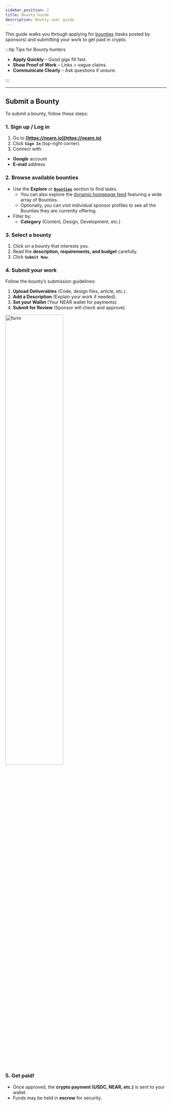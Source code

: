 ```yaml
---
sidebar_position: 2
title: Bounty Guide
description: Bounty user guide
---
```


This guide walks you through applying for [bounties](../opportunities.md#bounties) (tasks posted by sponsors) and submitting your work to get paid in crypto.

:::tip Tips for Bounty hunters

- **Apply Quickly** – Good gigs fill fast.
- **Show Proof of Work** – Links > vague claims.
- **Communicate Clearly** – Ask questions if unsure.

:::

---

## Submit a Bounty

To submit a bounty, follow these steps:

### 1. Sign up / Log in
1. Go to **[https://nearn.io](https://nearn.io)**
2. Click **`Sign In`** (top-right corner).
3. Connect with:
  - **Google** account
  - **E-mail** address

### 2. Browse available bounties

- Use the **Explore** or [**`Bounties`**](https://nearn.io/bounties/) section to find tasks.
  - You can also explore the [dynamic homepage feed](https://nearn.io) featuring a wide array of Bounties.
  - Optionally, you can visit individual sponsor profiles to see all the Bounties they are currently offering.
- Filter by:
  - **Category** (Content, Design, Development, etc.)

### 3. Select a bounty

1. Click on a bounty that interests you.
2. Read the **description, requirements, and budget** carefully.
3. Click **`Submit Now`**.

### 4. Submit your work

Follow the bounty’s submission guidelines:
1. **Upload Deliverables** (Code, design files, article, etc.).
2. **Add a Description** (Explain your work if needed).
3. **Set your Wallet** (Your NEAR wallet for payments).
3. **Submit for Review** (Sponsor will check and approve).

<div class="screenshot">
<img alt="form" src="/img/talent/bounty.png" width="60%" />
</div>

### 5. Get paid!

- Once approved, the **crypto payment (USDC, NEAR, etc.)** is sent to your wallet.
- Funds may be held in **escrow** for security.
